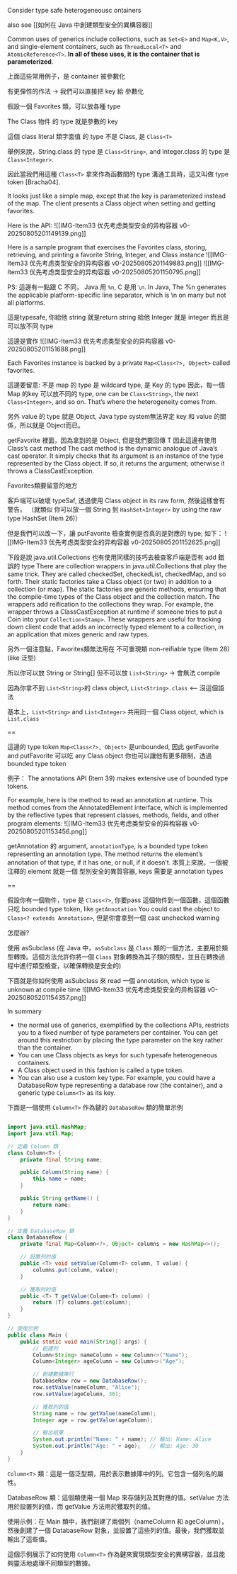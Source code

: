 Consider type safe heterogeneousc ontainers

also see [[如何在 Java 中創建類型安全的異構容器]]

Common uses of generics include collections, such as `Set<E>` and `Map<K,V>`, and single-element containers, such as `ThreadLocal<T>` and `AtomicReference<T>`. **In all of these uses, it is the container that is parameterized**. 

上面這些常用例子，是 container 被參數化


有更彈性的作法 -> 我們可以直接把 key 給 參數化


假設一個 Favorites 類，可以放各種 type

The Class 物件 的 type 就是參數的 key

這個 class literal 類字面值 的 type 不是 Class, 是 `Class<T>`

舉例來說，String.class 的 type 是 `Class<String>`, and Integer.class 的 type 是 `Class<Integer>`. 

因此當我們用這種 `Class<T>` 拿來作為函數間的 type 溝通工具時，這又叫做 type token [Bracha04].

It looks just like a simple map, except that the key is parameterized instead of the map. The client presents a Class object when setting and getting favorites. 

Here is the API:
![[IMG-Item33 优先考虑类型安全的异构容器 v0-20250805201149139.png]]

Here is a sample program that exercises the Favorites class, storing, retrieving, and printing a favorite String, Integer, and Class instance
![[IMG-Item33 优先考虑类型安全的异构容器 v0-20250805201149883.png]]
![[IMG-Item33 优先考虑类型安全的异构容器 v0-20250805201150795.png]]


PS: 這邊有一點跟 C 不同， Java 用 `%n`, C 是用 `\n`. In Java, The %n generates the applicable platform-specific line separator, which is \n on many but not all platforms.




這是typesafe, 你給他 string 就是return string
給他 Integer 就是 integer
而且是可以放不同 type


這邊是實作
![[IMG-Item33 优先考虑类型安全的异构容器 v0-20250805201151688.png]]



Each Favorites instance is backed by a private `Map<Class<?>, Object>` called favorites. 

這邊要留意: 不是 map 的 type 是 wildcard type, 是 Key 的 type
因此，每一個 Map 的key 可以放不同的 type, one can be `Class<String>`, the next `Class<Integer>`, and so on. That’s where the heterogeneity comes from.



另外 value 的 type 就是 Object, Java type system無法界定 key 和 value 的關係，所以就是 Object而已。



getFavorite 裡面，因為拿到的是 Object, 但是我們要回傳 T 因此這邊有使用 Class’s cast method
The cast method is the dynamic analogue of Java’s cast operator. It simply checks that its argument is an instance of the type represented by the Class object. If so, it returns the argument; otherwise it throws a ClassCastException. 



Favorites類要留意的地方

客戶端可以破壞 typeSaf, 透過使用 Class object in its raw form, 然後這樣會有警告。
（就類似 你可以放一個 String 到 `HashSet<Integer>` by using the raw type HashSet (Item 26)）

但是我們可以改一下，讓 putFavorite 檢查實例是否真的是對應的 type, 如下：
![[IMG-Item33 优先考虑类型安全的异构容器 v0-20250805201152625.png]]


下段是說 java.util.Collections 也有使用同樣的技巧去檢查客戶端是否有 add 錯誤的 type
There are collection wrappers in java.util.Collections that play the same trick. They are called checkedSet, checkedList, checkedMap, and so forth. Their static factories take a Class object (or two) in addition to a collection (or map). The static factories are generic methods, ensuring that the compile-time types of the Class object and the collection match. The wrappers add reification to the collections they wrap. For example, the wrapper throws a ClassCastException at runtime if someone tries to put a Coin into your `Collection<Stamp>`. These wrappers are useful for tracking down client code that adds an incorrectly typed element to a collection, in an application that mixes generic and raw types.


另外一個注意點，Favorites類無法用在 不可重現類 non-reifiable type (Item 28) (like 泛型)

所以你可以放  String or String[]
但不可以放 `List<String>` -> 會無法 compile

因為你拿不到 `List<String>`的 class object,  `List<String>.class` <-- 沒這個語法

基本上，`List<String>` and `List<Integer>` 共用同一個 Class object, which is `List.class`


==


這邊的 type token `Map<Class<?>, Object>` 是unbounded, 因此 getFavorite and putFavorite 可以吃 any Class object
你也可以讓他有更多限制，透過  bounded type token

例子： The annotations API (Item 39) makes extensive use of bounded type tokens. 

For example, here is the method to read an annotation at runtime. 
This method comes from the AnnotatedElement interface, which is implemented by the reflective types that represent classes, methods, fields, and other program elements:
![[IMG-Item33 优先考虑类型安全的异构容器 v0-20250805201153456.png]]

getAnnotation 的 argument, `annotationType`, is a bounded type token representing an annotation type. The method returns the element’s annotation of that type, if it has one, or null, if it doesn’t. 
本質上來說，一個被注釋的 element 就是一個 型別安全的異質容器, keys 需要是 annotation types



==

假設你有一個物件，type 是 `Class<?>`, 你要pass 這個物件到一個函數，這個函數只吃 bounded type token, like `getAnnotation`
You could cast the object to `Class<? extends Annotation>`,  但是你會拿到一個 cast unchecked warning

怎麼辦? 

使用 asSubclass (在 Java 中，`asSubclass` 是 `Class` 類的一個方法，主要用於類型轉換。這個方法允許你將一個 `Class` 對象轉換為其子類的類型，並且在轉換過程中進行類型檢查，以確保轉換是安全的)





下面就是你如何使用 asSubclass 來 read 一個 annotation, which type is unknown at compile time
![[IMG-Item33 优先考虑类型安全的异构容器 v0-20250805201154357.png]]

In summary
- the normal use of generics, exemplified by the collections APIs, restricts you to a fixed number of type parameters per container. You can get around this restriction by placing the type parameter on the key rather than the container. 
- You can use Class objects as keys for such typesafe heterogeneous containers. 
- A Class object used in this fashion is called a type token. 
- You can also use a custom key type. For example, you could have a DatabaseRow type representing a database row (the container), and a generic type `Column<T>` as its key.


下面是一個使用 `Column<T>` 作為鍵的 `DatabaseRow` 類的簡單示例

```java

import java.util.HashMap;
import java.util.Map;

// 定義 Column 類
class Column<T> {
    private final String name;

    public Column(String name) {
        this.name = name;
    }

    public String getName() {
        return name;
    }
}

// 定義 DatabaseRow 類
class DatabaseRow {
    private final Map<Column<?>, Object> columns = new HashMap<>();

    // 設置列的值
    public <T> void setValue(Column<T> column, T value) {
        columns.put(column, value);
    }

    // 獲取列的值
    public <T> T getValue(Column<T> column) {
        return (T) columns.get(column);
    }
}

// 使用示例
public class Main {
    public static void main(String[] args) {
        // 創建列
        Column<String> nameColumn = new Column<>("Name");
        Column<Integer> ageColumn = new Column<>("Age");

        // 創建數據庫行
        DatabaseRow row = new DatabaseRow();
        row.setValue(nameColumn, "Alice");
        row.setValue(ageColumn, 30);

        // 獲取列的值
        String name = row.getValue(nameColumn);
        Integer age = row.getValue(ageColumn);

        // 輸出結果
        System.out.println("Name: " + name); // 輸出: Name: Alice
        System.out.println("Age: " + age);   // 輸出: Age: 30
    }
}

```

`Column<T>` 類：這是一個泛型類，用於表示數據庫中的列。它包含一個列名的屬性。

DatabaseRow 類：這個類使用一個 Map 來存儲列及其對應的值。setValue 方法用於設置列的值，而 getValue 方法用於獲取列的值。

使用示例：在 Main 類中，我們創建了兩個列（nameColumn 和 ageColumn），然後創建了一個 DatabaseRow 對象，並設置了這些列的值。最後，我們獲取並輸出了這些值。

這個示例展示了如何使用 `Column<T>` 作為鍵來實現類型安全的異構容器，並且能夠靈活地處理不同類型的數據。